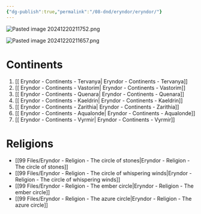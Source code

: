 ```yaml
---
{"dg-publish":true,"permalink":"/08-dnd/eryndor/eryndor/"}
---
```



![Pasted image 20241220211752.png](/img/user/98%20Attachments/Pasted%20image%2020241220211752.png)

![Pasted image 20241220211657.png](/img/user/98%20Attachments/Pasted%20image%2020241220211657.png)

# Continents
1. [[ Eryndor - Continents - Tervanya\| Eryndor - Continents - Tervanya]]
2. [[ Eryndor - Continents - Vastorim\| Eryndor - Continents - Vastorim]]
3. [[ Eryndor - Continents - Quenara\| Eryndor - Continents - Quenara]]
4. [[ Eryndor - Continents - Kaeldrin\| Eryndor - Continents - Kaeldrin]]
5. [[ Eryndor - Continents - Zarithia\| Eryndor - Continents - Zarithia]]
6. [[ Eryndor - Continents - Aqualonde\| Eryndor - Continents - Aqualonde]]
6. [[ Eryndor - Continents - Vyrmir\| Eryndor - Continents - Vyrmir]]

# Religions 
- [[99 Files/Eryndor - Religion - The circle of stones\|Eryndor - Religion - The circle of stones]]
- [[99 Files/Eryndor - Religion - The circle of whispering winds\|Eryndor - Religion - The circle of whispering winds]]
- [[99 Files/Eryndor - Religion - The ember circle\|Eryndor - Religion - The ember circle]]
- [[99 Files/Eryndor - Religion - The azure circle\|Eryndor - Religion - The azure circle]]
